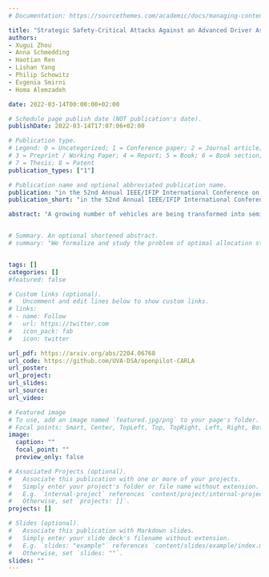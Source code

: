 ```yaml
---
# Documentation: https://sourcethemes.com/academic/docs/managing-content/

title: "Strategic Safety-Critical Attacks Against an Advanced Driver Assistance System"
authors: 
- Xugui Zhou
- Anna Schmedding
- Haotian Ren
- Lishan Yang
- Philip Schowitz
- Evgenia Smirni 
- Homa Alemzadeh

date: 2022-03-14T00:00:00+02:00

# Schedule page publish date (NOT publication's date).
publishDate: 2022-03-14T17:07:06+02:00

# Publication type.
# Legend: 0 = Uncategorized; 1 = Conference paper; 2 = Journal article;
# 3 = Preprint / Working Paper; 4 = Report; 5 = Book; 6 = Book section;
# 7 = Thesis; 8 = Patent
publication_types: ["1"]

# Publication name and optional abbreviated publication name.
publication: "in the 52nd Annual IEEE/IFIP International Conference on Dependable Systems and Networks (DSN)"
publication_short: "in the 52nd Annual IEEE/IFIP International Conference on Dependable Systems and Networks (DSN)"

abstract: "A growing number of vehicles are being transformed into semi-autonomous vehicles (Level 2 autonomy) by relying on advanced driver assistance systems (ADAS) to improve the driving experience. However, the increasing complexity and connectivity of ADAS expose the vehicles to safety-critical faults and attacks. This paper investigates the resilience of a widely-used ADAS against safety-critical attacks that target the control system at opportune times during different driving scenarios and cause accidents. Experimental results show that our proposed Context-Aware attacks can achieve an 83.4% success rate in causing hazards, 99.7% of which occur without any warnings. These results highlight the intolerance of ADAS to safety-critical attacks and the importance of timely interventions by human drivers or automated recovery mechanisms to prevent accidents."


# Summary. An optional shortened abstract.
# summary: "We formalize and study the problem of optimal allocation strategies for a (perfect) vaccine in the infinite-dimensional SIS model."


tags: []
categories: []
#featured: false

# Custom links (optional).
#   Uncomment and edit lines below to show custom links.
# links:
# - name: Follow
#   url: https://twitter.com
#   icon_pack: fab
#   icon: twitter

url_pdf: https://arxiv.org/abs/2204.06768
url_code: https://github.com/UVA-DSA/openpilot-CARLA
url_poster:
url_project:
url_slides:
url_source:
url_video:

# Featured image
# To use, add an image named `featured.jpg/png` to your page's folder. 
# Focal points: Smart, Center, TopLeft, Top, TopRight, Left, Right, BottomLeft, Bottom, BottomRight.
image:
  caption: ""
  focal_point: ""
  preview_only: false

# Associated Projects (optional).
#   Associate this publication with one or more of your projects.
#   Simply enter your project's folder or file name without extension.
#   E.g. `internal-project` references `content/project/internal-project/index.md`.
#   Otherwise, set `projects: []`.
projects: []

# Slides (optional).
#   Associate this publication with Markdown slides.
#   Simply enter your slide deck's filename without extension.
#   E.g. `slides: "example"` references `content/slides/example/index.md`.
#   Otherwise, set `slides: ""`.
slides: ""
---
```

